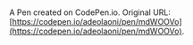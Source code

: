 # 

A Pen created on CodePen.io. Original URL: [https://codepen.io/adeolaoni/pen/mdWOOVo](https://codepen.io/adeolaoni/pen/mdWOOVo).


